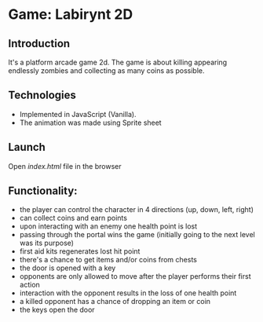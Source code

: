# Game: Labirynt 2D
## Introduction
It's a platform arcade game 2d. The game is about killing appearing endlessly zombies and collecting as many coins as possible.

## Technologies
- Implemented in JavaScript (Vanilla).
- The animation was made using Sprite sheet

## Launch
Open _index.html_ file in the browser

## Functionality:
* the player can control the character in 4 directions (up, down, left, right)
* can collect coins and earn points
* upon interacting with an enemy one health point is lost
* passing through the portal wins the game (initially going to the next level was its purpose)
* first aid kits regenerates lost hit point
* there's a chance to get items and/or coins from chests
* the door is opened with a key
* opponents are only allowed to move after the player performs their first action
* interaction with the opponent results in the loss of one health point
* a killed opponent has a chance of dropping an item or coin
* the keys open the door


